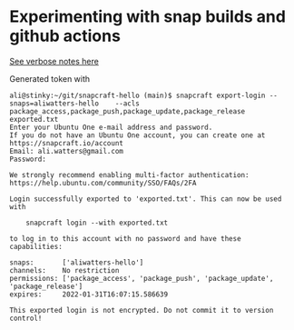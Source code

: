 # Experimenting with snap builds and github actions

[See verbose notes here](https://github.com/aliwatters/sandbox/tree/main/2021/github-actions)

Generated token with

```
ali@stinky:~/git/snapcraft-hello (main)$ snapcraft export-login --snaps=aliwatters-hello    --acls package_access,package_push,package_update,package_release       exported.txt
Enter your Ubuntu One e-mail address and password.
If you do not have an Ubuntu One account, you can create one at https://snapcraft.io/account
Email: ali.watters@gmail.com
Password:

We strongly recommend enabling multi-factor authentication: https://help.ubuntu.com/community/SSO/FAQs/2FA

Login successfully exported to 'exported.txt'. This can now be used with

    snapcraft login --with exported.txt

to log in to this account with no password and have these
capabilities:

snaps:       ['aliwatters-hello']
channels:    No restriction
permissions: ['package_access', 'package_push', 'package_update', 'package_release']
expires:     2022-01-31T16:07:15.586639

This exported login is not encrypted. Do not commit it to version control!
```
